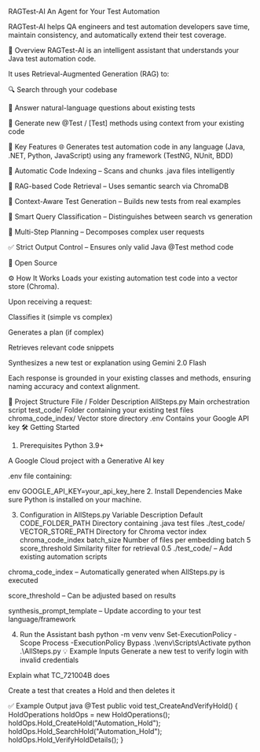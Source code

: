 RAGTest-AI 
An Agent for Your Test Automation

RAGTest-AI helps QA engineers and test automation developers save time, maintain consistency, and automatically extend their test coverage.

🧠 Overview
RAGTest-AI is an intelligent assistant that understands your Java test automation code.

It uses Retrieval-Augmented Generation (RAG) to:

🔍 Search through your codebase

💬 Answer natural-language questions about existing tests

🧪 Generate new @Test / [Test] methods using context from your existing code

🚀 Key Features
🌐 Generates test automation code in any language (Java, .NET, Python, JavaScript) using any framework (TestNG, NUnit, BDD)

📁 Automatic Code Indexing – Scans and chunks .java files intelligently

🔎 RAG-based Code Retrieval – Uses semantic search via ChromaDB

🧠 Context-Aware Test Generation – Builds new tests from real examples

🧭 Smart Query Classification – Distinguishes between search vs generation

🧩 Multi-Step Planning – Decomposes complex user requests

✅ Strict Output Control – Ensures only valid Java @Test method code

👐 Open Source

⚙️ How It Works
Loads your existing automation test code into a vector store (Chroma).

Upon receiving a request:

Classifies it (simple vs complex)

Generates a plan (if complex)

Retrieves relevant code snippets

Synthesizes a new test or explanation using Gemini 2.0 Flash

Each response is grounded in your existing classes and methods, ensuring naming accuracy and context alignment.

📁 Project Structure
File / Folder	Description
AllSteps.py	Main orchestration script
test_code/	Folder containing your existing test files
chroma_code_index/	Vector store directory
.env	Contains your Google API key
🛠️ Getting Started
1. Prerequisites
Python 3.9+

A Google Cloud project with a Generative AI key

.env file containing:

env
GOOGLE_API_KEY=your_api_key_here
2. Install Dependencies
Make sure Python is installed on your machine.

3. Configuration in AllSteps.py
Variable	Description	Default
CODE_FOLDER_PATH	Directory containing .java test files	./test_code/
VECTOR_STORE_PATH	Directory for Chroma vector index	chroma_code_index
batch_size	Number of files per embedding batch	5
score_threshold	Similarity filter for retrieval	0.5
./test_code/ – Add existing automation scripts

chroma_code_index – Automatically generated when AllSteps.py is executed

score_threshold – Can be adjusted based on results

synthesis_prompt_template – Update according to your test language/framework

4. Run the Assistant
bash
python -m venv venv
Set-ExecutionPolicy -Scope Process -ExecutionPolicy Bypass
.\venv\Scripts\Activate
python .\AllSteps.py
💡 Example Inputs
Generate a new test to verify login with invalid credentials

Explain what TC_721004B does

Create a test that creates a Hold and then deletes it

✅ Example Output
java
@Test
public void test_CreateAndVerifyHold() {
    HoldOperations holdOps = new HoldOperations();
    holdOps.Hold_CreateHold("Automation_Hold");
    holdOps.Hold_SearchHold("Automation_Hold");
    holdOps.Hold_VerifyHoldDetails();
}
